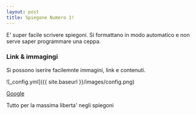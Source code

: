 ```yaml
---
layout: post
title: Spiegone Numero 1!
---
```


E' super facile scrivere spiegoni. Si formattano in modo automatico e non serve saper programmare una ceppa.

### Link & immagingi
Si possono iserire facilemnte immagini, link e contenuti.

![_config.yml]({{ site.baseurl }}/images/config.png)

[Google](https://google.com)

Tutto per la massima liberta' negli spiegoni
